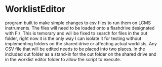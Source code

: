 # WorklistEditor
program built to make simple changes to csv files to run them on LCMS instruments.
The files will need to be loaded onto a flashdrive designated with F:\\. This is temorary and will be fixed to search for files in the out folder, right now it is the only way I can isolate it for testing without implementing folders on the shared drive or affecting actual worklists. 
Any CSV file that will be edited needs to be placed into two places. In the included out folder as a stand-in for the out folder on the shared drive and in the worklist editor folder to allow the script to execute.
